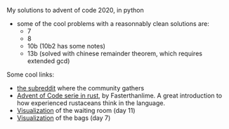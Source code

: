My solutions to advent of code 2020, in python

 - some of the cool problems with a reasonnably clean solutions are:
   - 7
   - 8
   - 10b (10b2 has some notes)
   - 13b (solved with chinese remainder theorem, which requires extended gcd)


Some cool links:
 - [the subreddit](reddit.com/r/adventofcode) where the community gathers
 - [Advent of Code serie in rust](https://fasterthanli.me/series/advent-of-code-2020), by Fasterthanlime. A great introduction to how experienced rustaceans think in the language.
 - [Visualization](https://www.reddit.com/r/adventofcode/comments/kcpdbi/2020_day_11_part_2luaroblox_waiting_room/) of the waiting room (day 11)
 - [Visualization](https://www.reddit.com/r/adventofcode/comments/kcw50x/day_7_all_the_bag_rules_in_full_colour/) of the bags (day 7)